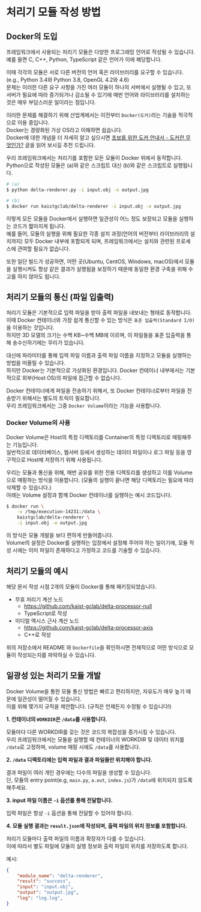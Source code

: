 # 처리기 모듈 작성 방법

## Docker의 도입

프레임워크에서 사용되는 처리기 모듈은 다양한 프로그래밍 언어로 작성될 수 있습니다.  
예를 들면 C, C++, Python, TypeScript 같은 언어가 이에 해당합니다.

이때 각각의 모듈은 서로 다른 버전의 언어 혹은 라이브러리를 요구할 수 있습니다. (e.g., Python 3.4와 Python 3.8, OpenGL 4.2와 4.6)  
문제는 이러한 다른 요구 사항을 가진 여러 모듈이 하나의 서버에서 실행될 수 있고, 또 서버가 필요에 따라 증가되거나 감소될 수 있기에 매번 언어와 라이브러리를 설치하는 것은 매우 부담스러운 일이라는 점입니다.

이러한 문제를 해결하기 위해 산업계에서는 이전부터 `Docker(도커)`라는 기술을 적극적으로 이용 중입니다.  
Docker는 경량화된 가상 OS라고 이해하면 쉽습니다.  
Docker에 대한 개념을 더 자세히 알고 싶으시면 [초보를 위한 도커 안내서 - 도커란 무엇인가?](https://subicura.com/2017/01/19/docker-guide-for-beginners-1.html) 글을 읽어 보시길 추천 드립니다.

우리 프레임워크에서는 처리기를 포함한 모든 모듈이 Docker 위에서 동작합니다.  
Python으로 작성된 모듈은 (a)와 같은 스크립트 대신 (b)와 같은 스크립트로 실행됩니다.

```bash
# (a)
$ python delta-renderer.py -i input.obj -o output.jpg

# (b)
$ docker run kaistgclab/delta-renderer -i input.obj -o output.jpg
```

이렇게 모든 모듈을 Docker에서 실행하면 일관성이 어느 정도 보장되고 모듈을 실행하는 코드가 짧아지게 됩니다.  
예를 들어, 모듈의 실행을 위해 필요한 각종 설치 과정(언어의 버전부터 라이브러리의 설치까지) 모두 Docker 내부에 포함되게 되며, 프레임워크에서는 설치와 관련된 프로세스에 관여할 필요가 없습니다.

또한 일단 빌드가 성공하면, 어떤 곳(Ubuntu, CentOS, Windows, macOS)에서 모듈을 실행시켜도 항상 같은 결과가 실행됨을 보장하기 때문에 동일한 환경 구축을 위해 수고를 하지 않아도 됩니다.


## 처리기 모듈의 통신 (파일 입출력)

처리기 모듈은 기본적으로 입력 파일을 받아 출력 파일을 내보내는 형태로 동작합니다.  
이때 Docker 컨테이너와 가장 쉽게 통신할 수 있는 방식은 `표준 입출력(Standard I/O)`을 이용하는 것입니다.  
하지만 3D 모델의 크기는 수백 KB~수백 MB에 이르며, 이 파일들을 표준 입출력을 통해 송수신하기에는 무리가 있습니다.

대신에 파라미터를 통해 입력 파일 이름과 출력 파일 이름을 지정하고 모듈을 실행하는 방법을 떠올릴 수 있습니다.  
하지만 Docker는 기본적으로 가상화된 환경입니다. Docker 컨테이너 내부에서는 기본적으로 외부(Host OS)의 파일에 접근할 수 없습니다.

Docker 컨테이너에게 파일을 전송하기 위해서, 또 Docker 컨테이너로부터 파일을 전송받기 위해서는 별도의 트릭이 필요합니다.  
우리 프레임워크에서는 그중 `Docker Volume`이라는 기능을 사용합니다.

### Docker Volume의 사용

Docker Volume은 Host의 특정 디렉토리를 Container의 특정 디렉토리로 매핑해주는 기능입니다.  
일반적으로 데이터베이스, 웹서버 등에서 생성하는 데이터 파일이나 로그 파일 등을 영구적으로 Host에 저장하기 위해 사용됩니다.

우리는 모듈과 통신을 위해, 매번 공유를 위한 전용 디렉토리를 생성하고 이를 Volume으로 매핑하는 방식을 이용합니다.
(모듈의 실행이 끝나면 해당 디렉토리는 필요에 따라 삭제할 수 있습니다.)  
아래는 Volume 설정과 함께 Docker 컨테이너를 실행하는 예시 코드입니다.

```bash
$ docker run \
    -v /tmp/execution-14231:/data \
    kaistgclab/delta-renderer \
    -i input.obj -o output.jpg
```

이 방식은 모듈 개발을 보다 편하게 만들어줍니다.  
Volume의 설정은 Docker를 실행하는 입장에서 설정해 주어야 하는 일이기에, 모듈 작성 시에는 이미 파일이 존재하다고 가정하고 코드를 기술할 수 있습니다.

## 처리기 모듈의 예시

해당 문서 작성 시점 2개의 모듈이 Docker를 통해 패키징되었습니다.

- 무효 처리기 계산 노드
    - https://github.com/kaist-gclab/delta-processor-null
    - TypeScript로 작성
- 미디얼 액시스 근사 계산 노드
    - https://github.com/kaist-gclab/delta-processor-axis
    - C++로 작성

위의 저장소에서 README 와 `Dockerfile`을 확인하시면 전체적으로 어떤 방식으로 모듈이 작성되는지를 파악하실 수 있습니다.

## 일광성 있는 처리기 모듈 개발

Docker Volume을 통한 모듈 통신 방법은 빠르고 편리하지만, 자유도가 매우 높기 때문에 일관성이 떨어질 수 있습니다.  
이를 위해 몇가지 규칙을 제안합니다. (규칙은 언제든지 수정될 수 있습니다!)

**1. 컨테이너의 `WORKDIR`은 `/data`를 사용합니다.**

모듈마다 다른 WORKDIR를 갖는 것은 코드의 복잡성을 증가시킬 수 있습니다.  
우리 프레임워크에서는 모듈을 실행할 때 컨테이너의 WORKDIR 및 데이터 위치를 `/data`로 고정하며, volume 매핑 시에도 `/data`를 사용합니다.

**2. `/data` 디렉토리에는 입력 파일과 결과 파일들만 위치해야 합니다.**

결과 파일이 여러 개인 경우에는 다수의 파일을 생성할 수 있습니다.  
단, 모듈의 entry point(e.g, `main.py`, `a.out`, `index.js`)가 `/data`에 위치되지 않도록 해주세요.

**3. input 파일 이름은 `-i` 옵션를 통해 전달합니다.**

입력 파일은 항상 `-i` 옵션을 통해 전달할 수 있어야 합니다.

**4. 모듈 실행 결과는 `result.json`에 작성되며, 출력 파일의 위치 정보를 포함합니다.**

처리기 모듈마다 출력 파일의 이름과 확장자가 다를 수 있습니다.  
이에 따라서 별도 파일에 모듈의 실행 정보와 출력 파일의 위치를 저장하도록 합니다.

예시:
```json
{
    "module_name": "delta-renderer",
    "result": "success",
    "input": "input.obj",
    "output": "output.jpg",
    "log": "log.log",
}
```
